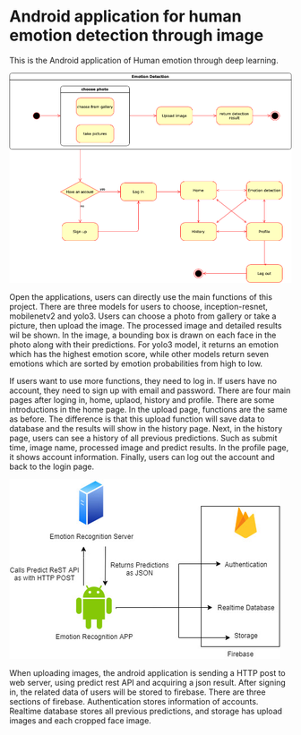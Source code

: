 # Android application for human emotion detection through image 

This is the Android application of Human emotion through deep learning. 

![State diagram](https://github.com/nnyy10/COMP90055_CNN_Emotion_Recognition/blob/master/Android/image/app_state.png)

Open the applications, users can directly use the main functions of this project. There are three models for users to choose, inception-resnet, mobilenetv2 and yolo3. Users can choose a photo from gallery or take a picture, then upload the image. The processed image and detailed results wil be shown. In the image, a bounding box is drawn on each face in the photo along with their predictions. For yolo3 model, it returns an emotion which has the highest emotion score, while other models return seven emotions which are sorted by emotion probabilities from high to low. 

If users want to use more functions, they need to log in. If users have no account, they need to sign up with email and password. There are four main pages after loging in, home, uplaod, history and profile. There are some introductions in the home page. In the upload page, functions are the same as before. The difference is that this upload function will save data to database and the results will show in the history page. Next, in the history page, users can see a history of all previous predictions. Such as submit time, image name, processed image and predict results. In the profile page, it shows account information. Finally, users can log out the account and back to the login page. 

![Data transmission](https://github.com/nnyy10/COMP90055_CNN_Emotion_Recognition/blob/master/Android/image/IMG_6016.JPG)

When uploading images, the android application is sending a HTTP post to web server, using predict rest API and acquiring a json result. After signing in, the related data of users will be stored to firebase. There are three sections of firebase. Authentication stores information of accounts. Realtime database stores all previous predictions, and storage has upload images and each cropped face image. 
